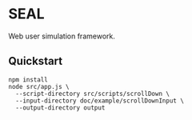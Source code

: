 # SEAL
Web user simulation framework.

## Quickstart 
```
npm install
node src/app.js \
  --script-directory src/scripts/scrollDown \
  --input-directory doc/example/scrollDownInput \
  --output-directory output
```
